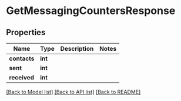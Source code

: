 # GetMessagingCountersResponse

## Properties
Name | Type | Description | Notes
------------ | ------------- | ------------- | -------------
**contacts** | **int** |  | 
**sent** | **int** |  | 
**received** | **int** |  | 

[[Back to Model list]](../README.md#documentation-for-models) [[Back to API list]](../README.md#documentation-for-api-endpoints) [[Back to README]](../README.md)


